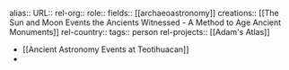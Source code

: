 alias::
URL::
rel-org::
role::
fields:: [[archaeoastronomy]]
creations:: [[The Sun and Moon Events the Ancients Witnessed - A Method to Age Ancient Monuments]]
rel-country::
tags:: person
rel-projects:: [[Adam's Atlas]]



- [[Ancient Astronomy Events at Teotihuacan]]
-

